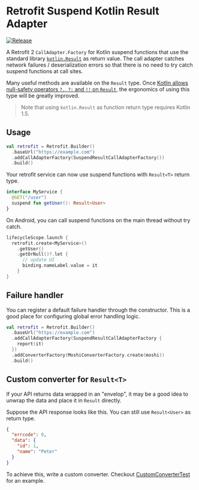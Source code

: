 # Retrofit Suspend Kotlin Result Adapter

[![Release](https://jitpack.io/v/yujinyan/retrofit-suspend-result-adapter.svg?style=flat-square)](https://jitpack.io/#User/Repo)

A Retrofit 2 `CallAdapter.Factory` for Kotlin suspend functions that use the standard
library [`kotlin.Result`](https://kotlinlang.org/api/latest/jvm/stdlib/kotlin/-result/) as return value. The call
adapter catches network failures / deserialization errors so that there is no need to try catch suspend functions at
call sites.

Many useful methods are available on the `Result` type. Once [Kotlin allows null-safety operators `?.`, `?:` and `!!`
on `Result`](https://github.com/Kotlin/KEEP/pull/244), the ergonomics of using this type will be greatly improved.

> Note that using `kotlin.Result` as function return type requires Kotlin 1.5.

## Usage

```kotlin
val retrofit = Retrofit.Builder()
  .baseUrl("https://example.com")
  .addCallAdapterFactory(SuspendResultCallAdapterFactory())
  .build()
```

Your retrofit service can now use suspend functions with `Result<T>` return type.

```kotlin
interface MyService {
  @GET("/user")
  suspend fun getUser(): Result<User>
}
```

On Android, you can call suspend functions on the main thread without try catch.

```kotlin
lifecycleScope.launch {
  retrofit.create<MyService>()
    .getUser()
    .getOrNull()?.let {
      // update UI
      binding.nameLabel.value = it
    }
}
```

## Failure handler

You can register a default failure handler through the constructor. This is a good place for configuring global error
handling logic.

```kotlin
val retrofit = Retrofit.Builder()
  .baseUrl("https://example.com")
  .addCallAdapterFactory(SuspendResultCallAdapterFactory {
    report(it)
  })
  .addConverterFactory(MoshiConverterFactory.create(moshi))
  .build()
```

## Custom converter for `Result<T>`

If your API returns data wrapped in an "envelop", it may be a good idea to unwrap the data and place it in `Result`
directly.

Suppose the API response looks like this. You can still use `Result<User>` as return type.

```json
{
  "errcode": 0,
  "data": {
    "id": 1,
    "name": "Peter"
  }
}
```

To achieve this, write a custom converter.
Checkout [CustomConverterTest](src/test/kotlin/me/yujinyan/retrofit/CustomConverterTest.kt) for an example.
